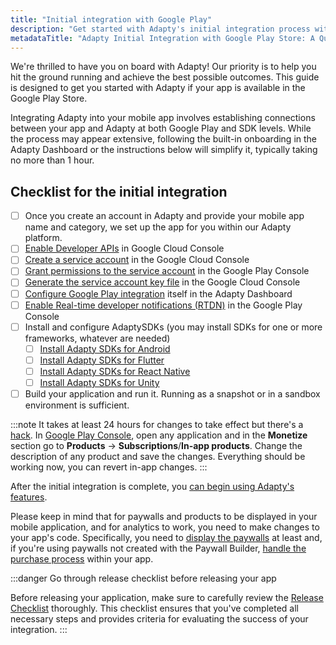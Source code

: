 ```yaml
---
title: "Initial integration with Google Play"
description: "Get started with Adapty's initial integration process with the Googple Play Store, ensuring seamless connectivity and enabling access to Adapty's powerful features for optimizing user engagement. Explore step-by-step instructions for integrating your mobile app with Adapty and start leveraging its capabilities today"
metadataTitle: "Adapty Initial Integration with Google Play Store: A Quick Guide"
---
```


We're thrilled to have you on board with Adapty! Our priority is to help you hit the ground running and achieve the best possible outcomes. This guide is designed to get you started with Adapty if your app is available in the Google Play Store.

Integrating Adapty into your mobile app involves establishing connections between your app and Adapty at both Google Play and SDK levels. While the process may appear extensive, following the built-in onboarding in the Adapty Dashboard or the instructions below will simplify it, typically taking no more than 1 hour.

## Checklist for the initial integration

- [ ] Once you create an account in Adapty and provide your mobile app name and category, we set up the app for you within our Adapty platform.
- [ ] [Enable Developer APIs](enabling-of-devepoler-api) in Google Cloud Console
- [ ] [Create a service account](create-service-account) in the Google Cloud Console
- [ ] [Grant permissions to the service account](grant-permissions-to-service-account) in the Google Play Console
- [ ] [Generate the service account key file](create-service-account-key-file)  in the Google Cloud Console
- [ ] [Configure Google Play integration](google-play-store-connection-configuration) itself in the Adapty Dashboard
- [ ] [Enable Real-time developer notifications (RTDN)](enable-real-time-developer-notifications-rtdn) in the Google Play Console
- [ ] Install and configure AdaptySDKs (you may install SDKs for one or more frameworks, whatever are needed)
  - [ ] [Install Adapty SDKs for Android](sdk-installation-android)
   - [ ] [Install Adapty SDKs for Flutter](sdk-installation-flutter)
  - [ ] [Install Adapty SDKs for React Native](sdk-installation-reactnative)
  - [ ] [Install Adapty SDKs for Unity](sdk-installation-unity)
- [ ] Build your application and run it. Running as a snapshot or in a sandbox environment is sufficient.

:::note
It takes at least 24 hours for changes to take effect but there's a [hack](https://stackoverflow.com/a/60691844). In [Google Play Console](https://play.google.com/apps/publish/), open any application and in the **Monetize** section go to **Products** -> **Subscriptions**/**In-app products**. Change the description of any product and save the changes. Everything should be working now, you can revert in-app changes.
:::

After the initial integration is complete, you [can begin using Adapty's features](product). 

Please keep in mind that for paywalls and products to be displayed in your mobile application, and for analytics to work, you need to make changes to your app's code. Specifically, you need to [display the paywalls](display-pb-paywalls) at least and, if you're using paywalls not created with the Paywall Builder, [handle the purchase process](making-purchases) within your app.

:::danger
Go through release checklist before releasing your app

Before releasing your application, make sure to carefully review the [Release Checklist](release-checklist) thoroughly. This checklist ensures that you've completed all necessary steps and provides criteria for evaluating the success of your integration.
:::
